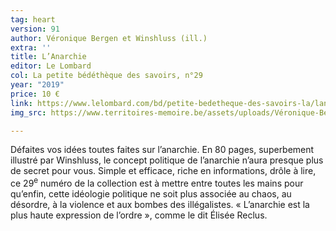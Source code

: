 ```yaml
---
tag: heart
version: 91
author: Véronique Bergen et Winshluss (ill.)
extra: ''
title: L’Anarchie
editor: Le Lombard
col: La petite bédéthèque des savoirs, n°29
year: "2019"
price: 10 €
link: https://www.lelombard.com/bd/petite-bedetheque-des-savoirs-la/lanarchie-theories-et-pratiques-libertaires
img_src: https://www.territoires-memoire.be/assets/uploads/Véronique-Bergen-Winshluss-Anarchie.jpg

---
```

Défaites vos idées toutes faites sur l’anarchie. En 80 pages, superbement illustré par Winshluss, le concept politique de l’anarchie n’aura presque plus de secret pour vous. Simple et efficace, riche en informations, drôle à lire, ce 29<sup>e</sup> numéro de la collection est à mettre entre toutes les mains pour qu’enfin, cette idéologie politique ne soit plus associée au chaos, au désordre, à la violence et aux bombes des illégalistes. « L’anarchie est la plus haute expression de l’ordre », comme le dit Élisée Reclus.